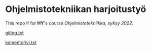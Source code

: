 # Ohjelmistotekniikan harjoitustyö

This repo if for **HY**'s course *Ohjelmistotekniikka, syksy 2022*.

[gitlog.txt](laskarit/viikko1/gitlog.txt)

[komentorivi.txt](laskarit/viikko1/komentorivi.txt)
